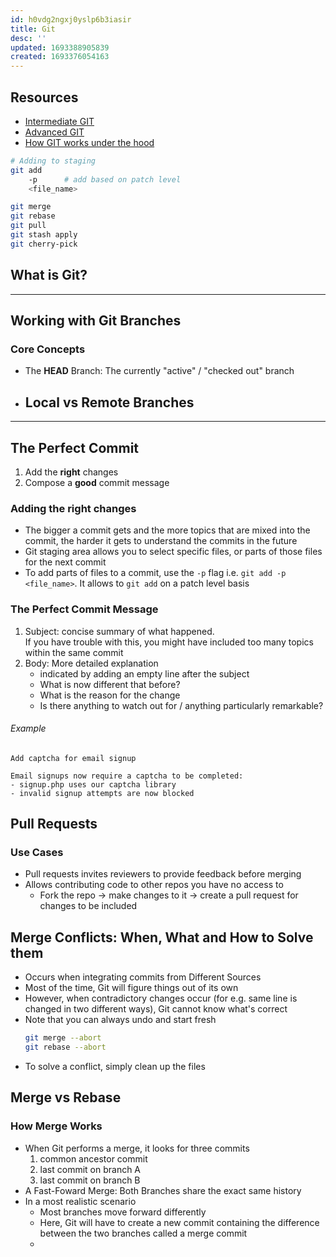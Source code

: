 ```yaml
---
id: h0vdg2ngxj0yslp6b3iasir
title: Git
desc: ''
updated: 1693388905839
created: 1693376054163
---
```


## Resources
- [Intermediate GIT](https://www.youtube.com/watch?v=Uszj_k0DGsg&t=9s&ab_channel=freeCodeCamp.org)
- [Advanced GIT](https://www.youtube.com/watch?v=qsTthZi23VE&ab_channel=freeCodeCamp.org)
- [How GIT works under the hood](https://www.youtube.com/watch?v=RxHJdapz2p0&ab_channel=TechWithNikola)

```bash
# Adding to staging
git add 
    -p      # add based on patch level
    <file_name>

git merge
git rebase
git pull
git stash apply
git cherry-pick
```

## What is Git?






---

## Working with Git Branches

### Core Concepts
- The **HEAD** Branch: The currently "active" / "checked out" branch 
- Local vs Remote Branches
  - 


---
## The Perfect Commit

1. Add the **right** changes
2. Compose a **good** commit message

### Adding the right changes

- The bigger a commit gets and the more topics that are mixed into the commit, the harder it gets to understand the commits in the future
- Git staging area allows you to select specific files, or parts of those files for the next commit
- To add parts of files to a commit, use the `-p` flag i.e. `git add -p <file_name>`. It allows to `git add` on a patch level basis

### The Perfect Commit Message

1. Subject: concise summary of what happened.  
   If you have trouble with this, you might have included too many topics within the same commit
2. Body: More detailed explanation  
   - indicated by adding an empty line after the subject
   - What is now different that before?
   - What is the reason for the change  
   - Is there anything to watch out for / anything particularly remarkable?

###### Example

```text
Add captcha for email signup

Email signups now require a captcha to be completed:
- signup.php uses our captcha library
- invalid signup attempts are now blocked
```  



## Pull Requests

### Use Cases

- Pull requests invites reviewers to provide feedback before merging
- Allows contributing code to other repos you have no access to
  - Fork the repo -> make changes to it -> create a pull request for changes to be included

## Merge Conflicts: When, What and How to Solve them

- Occurs when integrating commits from Different Sources
- Most of the time, Git will figure things out of its own
- However, when contradictory changes occur (for e.g. same line is changed in two different ways), Git cannot know what's correct
- Note that you can always undo and start fresh
  ``` bash
  git merge --abort
  git rebase --abort
  ```
- To solve a conflict, simply clean up the files

## Merge vs Rebase

### How Merge Works

- When Git performs a merge, it looks for three commits
  1. common ancestor commit
  2. last commit on branch A
  3. last commit on branch B
- A Fast-Foward Merge: Both Branches share the exact same history
- In a most realistic scenario
  - Most branches move forward differently
  - Here, Git will have to create a new commit containing the difference between the two branches called a merge commit
  - 